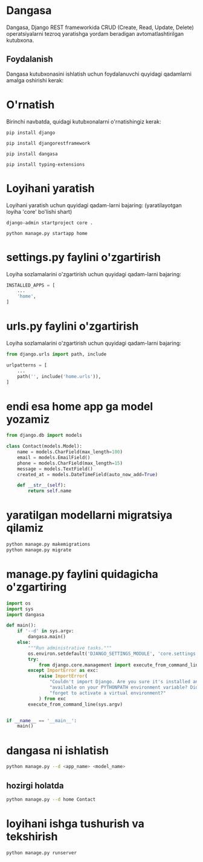 # Dangasa

Dangasa, Django REST frameworkida CRUD (Create, Read, Update, Delete) operatsiyalarni tezroq yaratishga yordam beradigan avtomatlashtirilgan kutubxona.

## Foydalanish
Dangasa kutubxonasini ishlatish uchun foydalanuvchi quyidagi qadamlarni amalga oshirishi kerak:

# O'rnatish
Birinchi navbatda, quidagi kutubxonalarni o'rnatishingiz kerak:

`pip install django`

`pip install djangorestframework`

`pip install dangasa`

`pip install typing-extensions`

# Loyihani yaratish
Loyihani yaratish uchun quyidagi qadam-larni bajaring: (yaratilayotgan loyiha 'core'  bo'lishi shart)

`django-admin startproject core .`

`python manage.py startapp home`


# settings.py faylini o'zgartirish
Loyiha sozlamalarini o'zgartirish uchun quyidagi qadam-larni bajaring:

```python
INSTALLED_APPS = [
    ...
    'home',
]
```

# urls.py faylini o'zgartirish
Loyiha sozlamalarini o'zgartirish uchun quyidagi qadam-larni bajaring:

```python
from django.urls import path, include

urlpatterns = [
    ...
    path('', include('home.urls')),
]
```

# endi esa home app ga  model yozamiz
```python
from django.db import models

class Contact(models.Model):
    name = models.CharField(max_length=100)
    email = models.EmailField()
    phone = models.CharField(max_length=15)
    message = models.TextField()
    created_at = models.DateTimeField(auto_now_add=True)

    def __str__(self):
        return self.name
```
# yaratilgan modellarni migratsiya qilamiz
```bash
python manage.py makemigrations
python manage.py migrate
```


# manage.py faylini quidagicha o'zgartiring

```python
import os
import sys
import dangasa

def main():
    if '--d' in sys.argv:
        dangasa.main()
    else:
        """Run administrative tasks."""
        os.environ.setdefault('DJANGO_SETTINGS_MODULE', 'core.settings')
        try:
            from django.core.management import execute_from_command_line
        except ImportError as exc:
            raise ImportError(
                "Couldn't import Django. Are you sure it's installed and "
                "available on your PYTHONPATH environment variable? Did you "
                "forget to activate a virtual environment?"
            ) from exc
        execute_from_command_line(sys.argv)


if __name__ == '__main__':
    main()
```



# dangasa ni ishlatish
```bash
python manage.py --d <app_name> <model_name>
```

## hozirgi holatda

```bash
python manage.py --d home Contact
```

# loyihani ishga tushurish va tekshirish
```bash
python manage.py runserver
```

